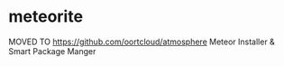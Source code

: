 meteorite
=========

MOVED TO https://github.com/oortcloud/atmosphere Meteor Installer &amp; Smart Package Manger